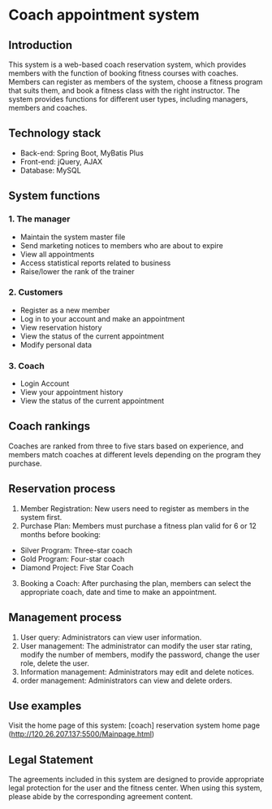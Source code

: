 # Coach appointment system

## Introduction
This system is a web-based coach reservation system, which provides members with the function of booking fitness courses with coaches. Members can register as members of the system, choose a fitness program that suits them, and book a fitness class with the right instructor. The system provides functions for different user types, including managers, members and coaches.

## Technology stack
- Back-end: Spring Boot, MyBatis Plus
- Front-end: jQuery, AJAX
- Database: MySQL

## System functions
### 1. The manager
- Maintain the system master file
- Send marketing notices to members who are about to expire
- View all appointments
- Access statistical reports related to business
- Raise/lower the rank of the trainer

### 2. Customers
- Register as a new member
- Log in to your account and make an appointment
- View reservation history
- View the status of the current appointment
- Modify personal data

### 3. Coach
- Login Account
- View your appointment history
- View the status of the current appointment

## Coach rankings
Coaches are ranked from three to five stars based on experience, and members match coaches at different levels depending on the program they purchase.

## Reservation process
1. Member Registration: New users need to register as members in the system first.
2. Purchase Plan: Members must purchase a fitness plan valid for 6 or 12 months before booking:
- Silver Program: Three-star coach
- Gold Program: Four-star coach
- Diamond Project: Five Star Coach
3. Booking a Coach: After purchasing the plan, members can select the appropriate coach, date and time to make an appointment.

## Management process

1. User query: Administrators can view user information.
2. User management: The administrator can modify the user star rating, modify the number of members, modify the password, change the user role, delete the user.
3. Information management: Administrators may edit and delete notices.
4. order management: Administrators can view and delete orders.

## Use examples
Visit the home page of this system:
[coach] reservation system home page (http://120.26.207.137:5500/Mainpage.html)

## Legal Statement
The agreements included in this system are designed to provide appropriate legal protection for the user and the fitness center. When using this system, please abide by the corresponding agreement content.

<!---
l1kemood/l1kemood is a ✨ special ✨ repository because its `README.md` (this file) appears on your GitHub profile.
You can click the Preview link to take a look at your changes.
--->

